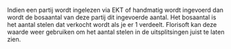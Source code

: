 Indien een partij wordt ingelezen via EKT of handmatig wordt ingevoerd dan wordt de bosaantal van deze partij dit ingevoerde aantal. Het bosaantal is het aantal stelen dat verkocht wordt als je er 1 verdeelt. Florisoft kan deze waarde weer gebruiken om het aantal stelen in de uitsplitsingen juist te laten zien.